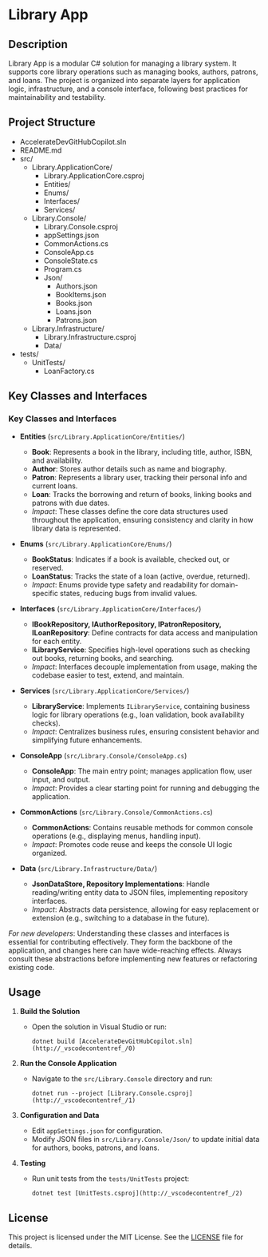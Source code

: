 # Library App

## Description

Library App is a modular C# solution for managing a library system. It supports core library operations such as managing books, authors, patrons, and loans. The project is organized into separate layers for application logic, infrastructure, and a console interface, following best practices for maintainability and testability.

## Project Structure

- AccelerateDevGitHubCopilot.sln
- README.md
- src/
  - Library.ApplicationCore/
    - Library.ApplicationCore.csproj
    - Entities/
    - Enums/
    - Interfaces/
    - Services/
  - Library.Console/
    - Library.Console.csproj
    - appSettings.json
    - CommonActions.cs
    - ConsoleApp.cs
    - ConsoleState.cs
    - Program.cs
    - Json/
      - Authors.json
      - BookItems.json
      - Books.json
      - Loans.json
      - Patrons.json
  - Library.Infrastructure/
    - Library.Infrastructure.csproj
    - Data/
- tests/
  - UnitTests/
    - LoanFactory.cs

## Key Classes and Interfaces

### Key Classes and Interfaces

- **Entities** (`src/Library.ApplicationCore/Entities/`)
    - **Book**: Represents a book in the library, including title, author, ISBN, and availability.
    - **Author**: Stores author details such as name and biography.
    - **Patron**: Represents a library user, tracking their personal info and current loans.
    - **Loan**: Tracks the borrowing and return of books, linking books and patrons with due dates.
    - *Impact*: These classes define the core data structures used throughout the application, ensuring consistency and clarity in how library data is represented.

- **Enums** (`src/Library.ApplicationCore/Enums/`)
    - **BookStatus**: Indicates if a book is available, checked out, or reserved.
    - **LoanStatus**: Tracks the state of a loan (active, overdue, returned).
    - *Impact*: Enums provide type safety and readability for domain-specific states, reducing bugs from invalid values.

- **Interfaces** (`src/Library.ApplicationCore/Interfaces/`)
    - **IBookRepository, IAuthorRepository, IPatronRepository, ILoanRepository**: Define contracts for data access and manipulation for each entity.
    - **ILibraryService**: Specifies high-level operations such as checking out books, returning books, and searching.
    - *Impact*: Interfaces decouple implementation from usage, making the codebase easier to test, extend, and maintain.

- **Services** (`src/Library.ApplicationCore/Services/`)
    - **LibraryService**: Implements `ILibraryService`, containing business logic for library operations (e.g., loan validation, book availability checks).
    - *Impact*: Centralizes business rules, ensuring consistent behavior and simplifying future enhancements.

- **ConsoleApp** (`src/Library.Console/ConsoleApp.cs`)
    - **ConsoleApp**: The main entry point; manages application flow, user input, and output.
    - *Impact*: Provides a clear starting point for running and debugging the application.

- **CommonActions** (`src/Library.Console/CommonActions.cs`)
    - **CommonActions**: Contains reusable methods for common console operations (e.g., displaying menus, handling input).
    - *Impact*: Promotes code reuse and keeps the console UI logic organized.

- **Data** (`src/Library.Infrastructure/Data/`)
    - **JsonDataStore, Repository Implementations**: Handle reading/writing entity data to JSON files, implementing repository interfaces.
    - *Impact*: Abstracts data persistence, allowing for easy replacement or extension (e.g., switching to a database in the future).

*For new developers*: Understanding these classes and interfaces is essential for contributing effectively. They form the backbone of the application, and changes here can have wide-reaching effects. Always consult these abstractions before implementing new features or refactoring existing code.

## Usage

1. **Build the Solution**
   - Open the solution in Visual Studio or run:
     ```
     dotnet build [AccelerateDevGitHubCopilot.sln](http://_vscodecontentref_/0)
     ```

2. **Run the Console Application**
   - Navigate to the `src/Library.Console` directory and run:
     ```
     dotnet run --project [Library.Console.csproj](http://_vscodecontentref_/1)
     ```

3. **Configuration and Data**
   - Edit `appSettings.json` for configuration.
   - Modify JSON files in `src/Library.Console/Json/` to update initial data for authors, books, patrons, and loans.

4. **Testing**
   - Run unit tests from the `tests/UnitTests` project:
     ```
     dotnet test [UnitTests.csproj](http://_vscodecontentref_/2)
     ```

## License

This project is licensed under the MIT License. See the [LICENSE](LICENSE) file for details.
